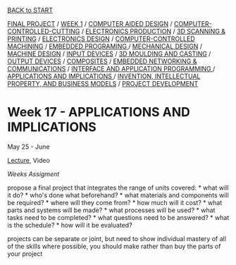 [BACK to START](../)

[FINAL PROJECT](../final) / [WEEK 1](../week1) / [COMPUTER AIDED DESIGN](../week2) / [COMPUTER-CONTROLLED-CUTTING](../week3) / [ELECTRONICS PRODUCTION](../week4) / [3D SCANNING & PRINTING](../week5) / [ELECTRONICS DESIGN](../week6)  / [COMPUTER-CONTROLLED MACHINING](../week7) / [EMBEDDED PROGRAMING ](../week8) / [MECHANICAL DESIGN](../week9) / [MACHINE DESIGN](../week10) / [INPUT DEVICES](../week11) / [3D MOULDING AND CASTING](../week12) / [OUTPUT DEVICES](../week13) / [COMPOSITES](../week14) / [EMBEDDED NETWORKING & COMMUNICATIONS](../week15) / [INTERFACE AND APPLICATION PROGRAMMING ](../week16) / [APPLICATIONS AND IMPLICATIONS ](../week17) / [INVENTION, INTELLECTUAL PROPERTY, AND BUSINESS MODELS](../week18) / [PROJECT DEVELOPMENT ](../week19)


# Week 17 - APPLICATIONS AND IMPLICATIONS

May 25 - June 


[Lecture](http://academy.cba.mit.edu/classes/interface_application_programming/index.html), Video



*Weeks Assigment*  

propose a final project that integrates the range of units covered:
      * what will it do?
      * who's done what beforehand?
      * what materials and components will be required?
      * where will they come from?
      * how much will it cost?
      * what parts and systems will be made?
      * what processes will be used?
      * what tasks need to be completed?
      * what questions need to be answered?
      * what is the schedule?
      * how will it be evaluated?
 
projects can be separate or joint, but need to show individual mastery of all of the skills
   where possible, you should make rather than buy the parts of your project
~~~






